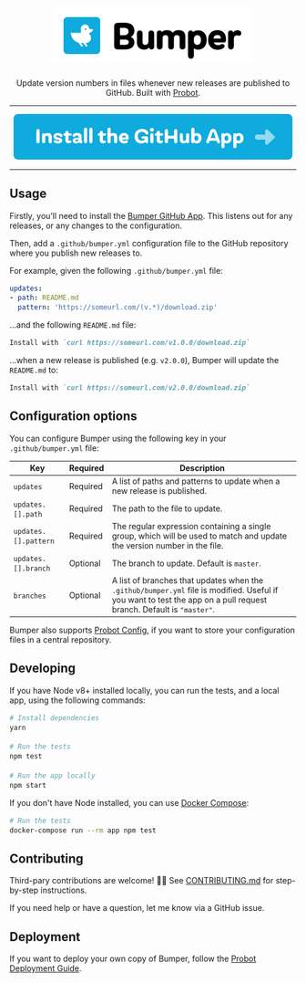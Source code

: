 <h1 align="center">
  <img src="design/logo.svg" alt="Bumper Logo" width="350" />
</h1>

<p align="center">Update version numbers in files whenever new releases are published to GitHub. Built with <a href="https://github.com/probot/probot">Probot</a>.</p>

---

<p align="center"><a href="https://github.com/apps/bumper"><img src="design/install-button.svg" alt="Install the GitHub App" /></a></p>

---

## Usage

Firstly, you’ll need to install the [Bumper GitHub App](https://github.com/apps/bumper). This listens out for any releases, or any changes to the configuration.

Then, add a `.github/bumper.yml` configuration file to the GitHub repository where you publish new releases to.

For example, given the following `.github/bumper.yml` file:

```yml
updates:
- path: README.md
  pattern: 'https://someurl.com/(v.*)/download.zip'
```

…and the following `README.md` file:

```markdown
Install with `curl https://someurl.com/v1.0.0/download.zip`
```

…when a new release is published (e.g. `v2.0.0`), Bumper will update the `README.md` to:

```markdown
Install with `curl https://someurl.com/v2.0.0/download.zip`
```

## Configuration options

You can configure Bumper using the following key in your `.github/bumper.yml` file:

|Key|Required|Description|
|-|-|-|
|`updates`|Required|A list of paths and patterns to update when a new release is published.|
|`updates.[].path`|Required|The path to the file to update.|
|`updates.[].pattern`|Required|The regular expression containing a single group, which will be used to match and update the version number in the file.|
|`updates.[].branch`|Optional|The branch to update. Default is `master`.|
|`branches`|Optional|A list of branches that updates when the `.github/bumper.yml` file is modified. Useful if you want to test the app on a pull request branch. Default is `"master"`.|

Bumper also supports [Probot Config](https://github.com/probot/probot-config), if you want to store your configuration files in a central repository.

## Developing

If you have Node v8+ installed locally, you can run the tests, and a local app, using the following commands:

```sh
# Install dependencies
yarn

# Run the tests
npm test

# Run the app locally
npm start
```

If you don't have Node installed, you can use [Docker Compose](https://docs.docker.com/compose/):

```sh
# Run the tests
docker-compose run --rm app npm test
```

## Contributing

Third-pary contributions are welcome! 🙏🏼 See [CONTRIBUTING.md](CONTRIBUTING.md) for step-by-step instructions.

If you need help or have a question, let me know via a GitHub issue.

## Deployment

If you want to deploy your own copy of Bumper, follow the [Probot Deployment Guide](https://probot.github.io/docs/deployment/).

